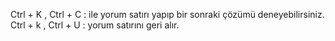 Ctrl + K , Ctrl + C   : ile yorum satırı yapıp bir sonraki çözümü deneyebilirsiniz.
Ctrl + k , Ctrl + U   :                     yorum satırını geri alır.
